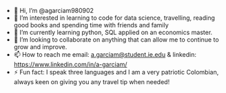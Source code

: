 - 👋 Hi, I’m @agarciam980902
- 👀 I’m interested in learning to code for data science, travelling, reading good books and spending time with friends and family
- 🌱 I’m currently learning python, SQL applied on an economics master.
- 💞️ I’m looking to collaborate on anything that can allow me to continue to grow and improve. 
- 📫 How to reach me email: a.garciam@student.ie.edu & linkedin: https://www.linkedin.com/in/a-garciam/
- ⚡ Fun fact: I speak three languages and I am a very patriotic Colombian, always keen on giving you any travel tip when needed!
